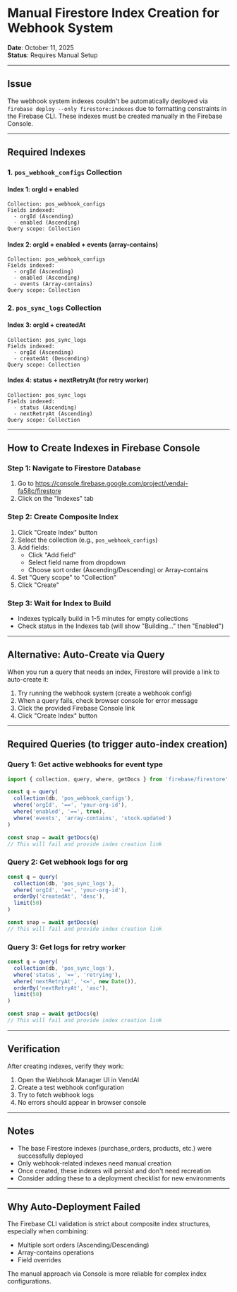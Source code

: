 # Manual Firestore Index Creation for Webhook System

**Date**: October 11, 2025  
**Status**: Requires Manual Setup

---

## Issue

The webhook system indexes couldn't be automatically deployed via `firebase deploy --only firestore:indexes` due to formatting constraints in the Firebase CLI. These indexes must be created manually in the Firebase Console.

---

## Required Indexes

### 1. `pos_webhook_configs` Collection

#### Index 1: orgId + enabled
```
Collection: pos_webhook_configs
Fields indexed:
  - orgId (Ascending)
  - enabled (Ascending)
Query scope: Collection
```

#### Index 2: orgId + enabled + events (array-contains)
```
Collection: pos_webhook_configs  
Fields indexed:
  - orgId (Ascending)
  - enabled (Ascending)
  - events (Array-contains)
Query scope: Collection
```

### 2. `pos_sync_logs` Collection

#### Index 3: orgId + createdAt
```
Collection: pos_sync_logs
Fields indexed:
  - orgId (Ascending)
  - createdAt (Descending)
Query scope: Collection
```

#### Index 4: status + nextRetryAt (for retry worker)
```
Collection: pos_sync_logs
Fields indexed:
  - status (Ascending)
  - nextRetryAt (Ascending)
Query scope: Collection
```

---

## How to Create Indexes in Firebase Console

### Step 1: Navigate to Firestore Database
1. Go to https://console.firebase.google.com/project/vendai-fa58c/firestore
2. Click on the "Indexes" tab

### Step 2: Create Composite Index
1. Click "Create Index" button
2. Select the collection (e.g., `pos_webhook_configs`)
3. Add fields:
   - Click "Add field"
   - Select field name from dropdown
   - Choose sort order (Ascending/Descending) or Array-contains
4. Set "Query scope" to "Collection"
5. Click "Create"

### Step 3: Wait for Index to Build
- Indexes typically build in 1-5 minutes for empty collections
- Check status in the Indexes tab (will show "Building..." then "Enabled")

---

## Alternative: Auto-Create via Query

When you run a query that needs an index, Firestore will provide a link to auto-create it:

1. Try running the webhook system (create a webhook config)
2. When a query fails, check browser console for error message
3. Click the provided Firebase Console link
4. Click "Create Index" button

---

## Required Queries (to trigger auto-index creation)

### Query 1: Get active webhooks for event type
```typescript
import { collection, query, where, getDocs } from 'firebase/firestore'

const q = query(
  collection(db, 'pos_webhook_configs'),
  where('orgId', '==', 'your-org-id'),
  where('enabled', '==', true),
  where('events', 'array-contains', 'stock.updated')
)

const snap = await getDocs(q)
// This will fail and provide index creation link
```

### Query 2: Get webhook logs for org
```typescript
const q = query(
  collection(db, 'pos_sync_logs'),
  where('orgId', '==', 'your-org-id'),
  orderBy('createdAt', 'desc'),
  limit(50)
)

const snap = await getDocs(q)
// This will fail and provide index creation link
```

### Query 3: Get logs for retry worker
```typescript
const q = query(
  collection(db, 'pos_sync_logs'),
  where('status', '==', 'retrying'),
  where('nextRetryAt', '<=', new Date()),
  orderBy('nextRetryAt', 'asc'),
  limit(50)
)

const snap = await getDocs(q)
// This will fail and provide index creation link
```

---

## Verification

After creating indexes, verify they work:

1. Open the Webhook Manager UI in VendAI
2. Create a test webhook configuration
3. Try to fetch webhook logs
4. No errors should appear in browser console

---

## Notes

- The base Firestore indexes (purchase_orders, products, etc.) were successfully deployed
- Only webhook-related indexes need manual creation
- Once created, these indexes will persist and don't need recreation
- Consider adding these to a deployment checklist for new environments

---

## Why Auto-Deployment Failed

The Firebase CLI validation is strict about composite index structures, especially when combining:
- Multiple sort orders (Ascending/Descending)
- Array-contains operations
- Field overrides

The manual approach via Console is more reliable for complex index configurations.
